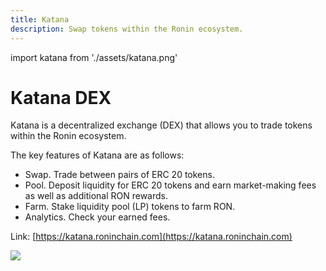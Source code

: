 ```yaml
---
title: Katana
description: Swap tokens within the Ronin ecosystem.
---
```


import katana from './assets/katana.png'

# Katana DEX
Katana is a decentralized exchange (DEX) that allows you to trade tokens within the Ronin ecosystem.

The key features of Katana are as follows:
* Swap. Trade between pairs of ERC 20 tokens.
* Pool. Deposit liquidity for ERC 20 tokens and earn market-making fees as well as additional RON rewards.
* Farm. Stake liquidity pool (LP) tokens to farm RON.
* Analytics. Check your earned fees.

Link: [https://katana.roninchain.com](https://katana.roninchain.com)

<img src={katana} width={1440} />
